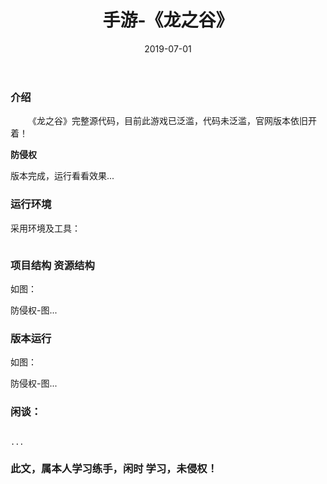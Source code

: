 ﻿---
layout: post
title:  手游-《龙之谷》
date: 2019-07-01
tags: 手游
---

        
### 介绍


&emsp;&emsp;《龙之谷》完整源代码，目前此游戏已泛滥，代码未泛滥，官网版本依旧开着！


**防侵权**


版本完成，运行看看效果...


### 运行环境

采用环境及工具：

```

``` 

### 项目结构 资源结构

如图：

防侵权-图...

### 版本运行

如图：

防侵权-图...

### 闲谈： 

```

...

```


### 此文，属本人学习练手，闲时 学习，未侵权！